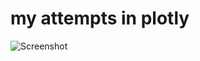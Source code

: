 # my attempts in plotly

![Screenshot](https://github.com/user-attachments/assets/556302b2-df28-4dfb-906a-63bdc9bf3370)
